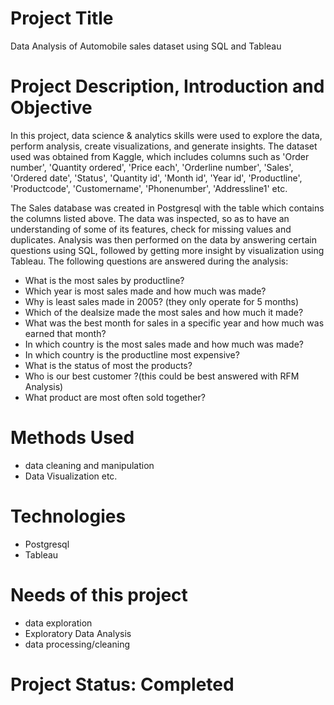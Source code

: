 # Project Title
Data Analysis of Automobile sales dataset using SQL and Tableau

# Project Description, Introduction and Objective
In this project, data science & analytics skills were used to explore the data, perform analysis, create visualizations, and generate insights. 
The dataset used was obtained from Kaggle, which includes columns such as 'Order number', 'Quantity ordered', 'Price each', 'Orderline number', 'Sales', 'Ordered date',
'Status', 'Quantity id', 'Month id', 'Year id', 'Productline', 'Productcode', 'Customername', 'Phonenumber', 'Addressline1' etc.

The Sales database was created in Postgresql with the table which contains the columns listed above. The data was inspected, so as to have an understanding of 
some of its features, check for missing values and duplicates. Analysis was then performed on the data by answering certain questions using SQL, followed by getting
more insight by visualization using Tableau. The following questions are answered during the analysis:

* What is the most sales by productline?
* Which year is most sales made and how much was made?
* Why is least sales made in 2005? (they only operate for 5 months)
* Which of the dealsize made the most sales and how much it made?
* What was the best month for sales in a specific year and how much was earned that month?
* In which country is the most sales made and how much was made?
* In which country is the productline most expensive?
* What is the status of most the products?
* Who is our best customer ?(this could be best answered with RFM Analysis)
* What product are most often sold together?

# Methods Used
* data cleaning and manipulation
* Data Visualization
etc.

# Technologies
* Postgresql
* Tableau

# Needs of this project
* data exploration
* Exploratory Data Analysis
* data processing/cleaning

# Project Status: Completed

